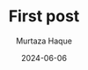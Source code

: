 ---
author: Murtaza Haque
title: First post
date: 2024-06-06
description: My very first post on this site!
draft: false
categories: 
    - website
---